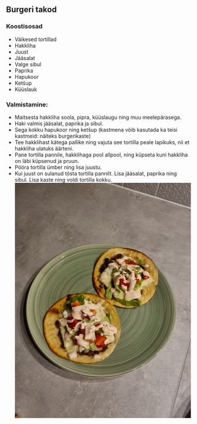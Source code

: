 ## Burgeri takod

### Koostisosad
- Väikesed tortillad
- Hakkliha
- Juust
- Jääsalat
- Valge sibul
- Paprika
- Hapukoor
- Ketšup
- Küüslauk

### Valmistamine:
- Maitsesta hakkliha soola, pipra, küüslaugu ning muu meelepärasega.
- Haki valmis jääsalat, paprika ja sibul.
- Sega kokku hapukoor ning ketšup (kastmena võib kasutada ka teisi kastmeid: näiteks burgerikaste)
- Tee hakklihast kätega pallike ning vajuta see tortilla peale lapikuks, nii et hakkliha ulatuks äärteni.
- Pane tortilla pannile, hakklihaga pool allpool, ning küpseta kuni hakkliha on läbi küpsenud ja pruun.
- Pööra tortilla ümber ning lisa juustu.
- Kui juust on sulanud tõsta tortilla pannilt. Lisa jääsalat, paprika ning sibul. Lisa kaste ning voldi tortilla kokku.
![Alt text](../pildid/Burgeritakod.jpg)